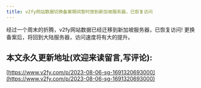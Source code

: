 ```yaml
---
title: v2fy网站数据切换备案期间暂时放到新加坡服务器，已恢复访问
---
```




经过一个周末的折腾，v2fy网站数据已经迁移到新加坡服务器，已恢复访问! 更换备案后，将回到大陆服务器，访问速度将有大的提升。





## 本文永久更新地址(欢迎来读留言,写评论):

[https://www.v2fy.com/p/2023-08-06-sg-1691320693000](https://www.v2fy.com/p/2023-08-06-sg-1691320693000)
